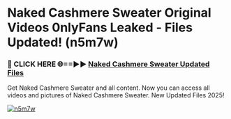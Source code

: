 # Naked Cashmere Sweater Original Videos 0nlyFans Leaked - Files Updated! (n5m7w)

<h3>🔴 CLICK HERE 🌐==►► <a href="https://tinyurl.com/yckcrads" rel="nofollow">Naked Cashmere Sweater Updated Files</a></h3>

Get Naked Cashmere Sweater and all content. Now you can access all videos and pictures of Naked Cashmere Sweater. New Updated Files 2025!

[![n5m7w](https://i.imgur.com/hpKpOFt.gif)](https://tinyurl.com/yckcrads)

